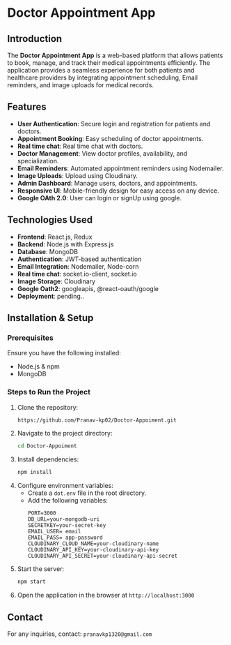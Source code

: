 # Doctor Appointment App

## Introduction

The **Doctor Appointment App** is a web-based platform that allows patients to book, manage, and track their medical appointments efficiently. The application provides a seamless experience for both patients and healthcare providers by integrating appointment scheduling, Email reminders, and image uploads for medical records.

## Features

- **User Authentication**: Secure login and registration for patients and doctors.
- **Appointment Booking**: Easy scheduling of doctor appointments.
- **Real time chat**: Real time chat with doctors.
- **Doctor Management**: View doctor profiles, availability, and specialization.
- **Email Reminders**: Automated appointment reminders using Nodemailer.
- **Image Uploads**: Upload using Cloudinary.
- **Admin Dashboard**: Manage users, doctors, and appointments.
- **Responsive UI**: Mobile-friendly design for easy access on any device.
- **Google OAth 2.0**: User can login or signUp using google.

## Technologies Used

- **Frontend**: React.js, Redux
- **Backend**: Node.js with Express.js
- **Database**: MongoDB
- **Authentication**: JWT-based authentication
- **Email Integration**: Nodemailer, Node-corn
- **Real time chat**: socket.io-client, socket.io
- **Image Storage**: Cloudinary
- **Google Oath2**: googleapis, @react-oauth/google
- **Deployment**: pending..

## Installation & Setup

### Prerequisites

Ensure you have the following installed:

- Node.js & npm
- MongoDB

### Steps to Run the Project

1. Clone the repository:
   ```sh
   https://github.com/Pranav-kp02/Doctor-Appoiment.git
   ```
2. Navigate to the project directory:
   ```sh
   cd Doctor-Appoiment
   ```
3. Install dependencies:
   ```sh
   npm install
   ```
4. Configure environment variables:
   - Create a `dot.env` file in the root directory.
   - Add the following variables:
     ```env
     PORT=3000
     DB_URL=your-mongodb-uri
     SECRETKEY=your-secret-key
     EMAIL_USER= email
     EMAIL_PASS= app-password
     CLOUDINARY_CLOUD_NAME=your-cloudinary-name
     CLOUDINARY_API_KEY=your-cloudinary-api-key
     CLOUDINARY_API_SECRET=your-cloudinary-api-secret
     ```
5. Start the server:
   ```sh
   npm start
   ```
6. Open the application in the browser at `http://localhost:3000`

## Contact

For any inquiries, contact: `pranavkp1320@gmail.com`
